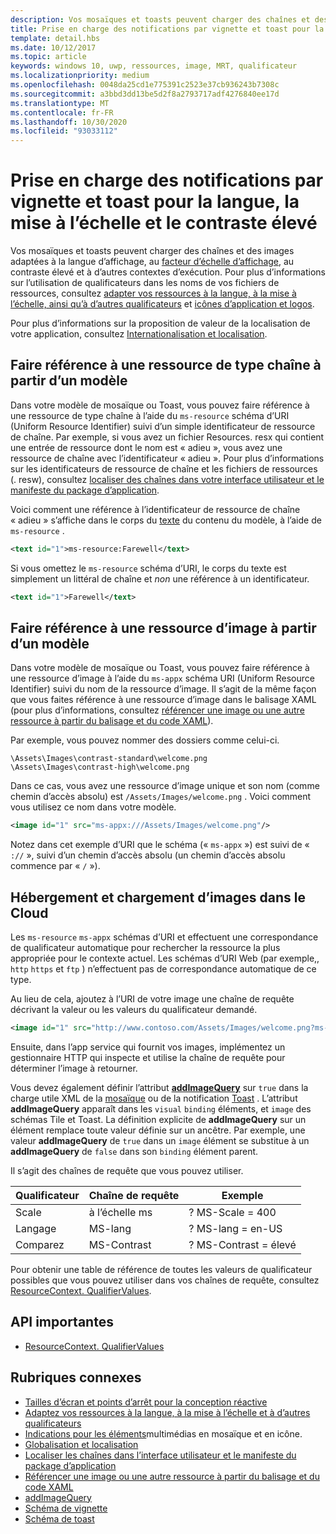 ```yaml
---
description: Vos mosaïques et toasts peuvent charger des chaînes et des images adaptées à la langue d’affichage, au facteur d’échelle d’affichage, au contraste élevé et à d’autres contextes d’exécution.
title: Prise en charge des notifications par vignette et toast pour la langue, la mise à l’échelle et le contraste élevé
template: detail.hbs
ms.date: 10/12/2017
ms.topic: article
keywords: windows 10, uwp, ressources, image, MRT, qualificateur
ms.localizationpriority: medium
ms.openlocfilehash: 0048da25cd1e775391c2523e37cb936243b7308c
ms.sourcegitcommit: a3bbd3dd13be5d2f8a2793717adf4276840ee17d
ms.translationtype: MT
ms.contentlocale: fr-FR
ms.lasthandoff: 10/30/2020
ms.locfileid: "93033112"
---
```

# <a name="tile-and-toast-notification-support-for-language-scale-and-high-contrast"></a>Prise en charge des notifications par vignette et toast pour la langue, la mise à l’échelle et le contraste élevé

Vos mosaïques et toasts peuvent charger des chaînes et des images adaptées à la langue d’affichage, au [facteur d’échelle d’affichage](../../layout/screen-sizes-and-breakpoints-for-responsive-design.md), au contraste élevé et à d’autres contextes d’exécution. Pour plus d’informations sur l’utilisation de qualificateurs dans les noms de vos fichiers de ressources, consultez [adapter vos ressources à la langue, à la mise à l’échelle, ainsi qu’à d’autres qualificateurs](../../../app-resources/tailor-resources-lang-scale-contrast.md) et [icônes d’application et logos](../../style/app-icons-and-logos.md).

Pour plus d’informations sur la proposition de valeur de la localisation de votre application, consultez [Internationalisation et localisation](../../globalizing/globalizing-portal.md).

## <a name="refer-to-a-string-resource-from-a-template"></a>Faire référence à une ressource de type chaîne à partir d’un modèle

Dans votre modèle de mosaïque ou Toast, vous pouvez faire référence à une ressource de type chaîne à l’aide du `ms-resource` schéma d’URI (Uniform Resource Identifier) suivi d’un simple identificateur de ressource de chaîne. Par exemple, si vous avez un fichier Resources. resx qui contient une entrée de ressource dont le nom est « adieu », vous avez une ressource de chaîne avec l’identificateur « adieu ». Pour plus d’informations sur les identificateurs de ressource de chaîne et les fichiers de ressources (. resw), consultez [localiser des chaînes dans votre interface utilisateur et le manifeste du package d’application](../../../app-resources/localize-strings-ui-manifest.md).

Voici comment une référence à l’identificateur de ressource de chaîne « adieu » s’affiche dans le corps du [texte](/uwp/schemas/tiles/tilesschema/element-text?branch=live) du contenu du modèle, à l’aide de `ms-resource` .

```xml
<text id="1">ms-resource:Farewell</text>
```

Si vous omettez le `ms-resource` schéma d’URI, le corps du texte est simplement un littéral de chaîne et *non* une référence à un identificateur.

```xml
<text id="1">Farewell</text>
```

## <a name="refer-to-an-image-resource-from-a-template"></a>Faire référence à une ressource d’image à partir d’un modèle

Dans votre modèle de mosaïque ou Toast, vous pouvez faire référence à une ressource d’image à l’aide du `ms-appx` schéma URI (Uniform Resource Identifier) suivi du nom de la ressource d’image. Il s’agit de la même façon que vous faites référence à une ressource d’image dans le balisage XAML (pour plus d’informations, consultez [référencer une image ou une autre ressource à partir du balisage et du code XAML](../../../app-resources/images-tailored-for-scale-theme-contrast.md#reference-an-image-or-other-asset-from-xaml-markup-and-code)).

Par exemple, vous pouvez nommer des dossiers comme celui-ci.

```
\Assets\Images\contrast-standard\welcome.png
\Assets\Images\contrast-high\welcome.png
```

Dans ce cas, vous avez une ressource d’image unique et son nom (comme chemin d’accès absolu) est `/Assets/Images/welcome.png` . Voici comment vous utilisez ce nom dans votre modèle.

```xml
<image id="1" src="ms-appx:///Assets/Images/welcome.png"/>
```

Notez dans cet exemple d’URI que le schéma (« `ms-appx` ») est suivi de « `://` », suivi d’un chemin d’accès absolu (un chemin d’accès absolu commence par « `/` »).

## <a name="hosting-and-loading-images-in-the-cloud"></a>Hébergement et chargement d’images dans le Cloud

Les `ms-resource` `ms-appx` schémas d’URI et effectuent une correspondance de qualificateur automatique pour rechercher la ressource la plus appropriée pour le contexte actuel. Les schémas d’URI Web (par exemple,, `http` `https` et `ftp` ) n’effectuent pas de correspondance automatique de ce type.

Au lieu de cela, ajoutez à l’URI de votre image une chaîne de requête décrivant la valeur ou les valeurs du qualificateur demandé.

```xml
<image id="1" src="http://www.contoso.com/Assets/Images/welcome.png?ms-lang=en-US"/>
```

Ensuite, dans l’app service qui fournit vos images, implémentez un gestionnaire HTTP qui inspecte et utilise la chaîne de requête pour déterminer l’image à retourner.

Vous devez également définir l’attribut [**addImageQuery**](/uwp/schemas/tiles/tilesschema/element-visual?branch=live) sur `true` dans la charge utile XML de la [mosaïque](/uwp/schemas/tiles/tilesschema/schema-root?branch=live) ou de la notification [Toast](/uwp/schemas/tiles/toastschema/schema-root?branch=live) . L’attribut **addImageQuery** apparaît dans les `visual` `binding` éléments, et `image` des schémas Tile et Toast. La définition explicite de **addImageQuery** sur un élément remplace toute valeur définie sur un ancêtre. Par exemple, une valeur **addImageQuery** de `true` dans un `image` élément se substitue à un **addImageQuery** de `false` dans son `binding` élément parent.

Il s’agit des chaînes de requête que vous pouvez utiliser.

| Qualificateur | Chaîne de requête | Exemple |
| --------- | ------------ | ------- |
| Scale | à l’échelle ms | ? MS-Scale = 400 |
| Langage | MS-lang | ? MS-lang = en-US |
| Comparez | MS-Contrast | ? MS-Contrast = élevé |

Pour obtenir une table de référence de toutes les valeurs de qualificateur possibles que vous pouvez utiliser dans vos chaînes de requête, consultez [ResourceContext. QualifierValues](/uwp/api/windows.applicationmodel.resources.core.resourcecontext.QualifierValues).

## <a name="important-apis"></a>API importantes

* [ResourceContext. QualifierValues](/uwp/api/windows.applicationmodel.resources.core.resourcecontext.QualifierValues)

## <a name="related-topics"></a>Rubriques connexes

* [Tailles d’écran et points d’arrêt pour la conception réactive](../../layout/screen-sizes-and-breakpoints-for-responsive-design.md)
* [Adaptez vos ressources à la langue, à la mise à l’échelle et à d’autres qualificateurs](../../../app-resources/tailor-resources-lang-scale-contrast.md)
* [Indications pour les éléments](../../style/app-icons-and-logos.md)multimédias en mosaïque et en icône.
* [Globalisation et localisation](../../globalizing/globalizing-portal.md)
* [Localiser les chaînes dans l’interface utilisateur et le manifeste du package d’application](../../../app-resources/localize-strings-ui-manifest.md)
* [Référencer une image ou une autre ressource à partir du balisage et du code XAML](../../../app-resources/images-tailored-for-scale-theme-contrast.md)
* [addImageQuery](/uwp/schemas/tiles/tilesschema/element-visual?branch=live)
* [Schéma de vignette](/uwp/schemas/tiles/tilesschema/schema-root?branch=live)
* [Schéma de toast](/uwp/schemas/tiles/toastschema/schema-root?branch=live)

